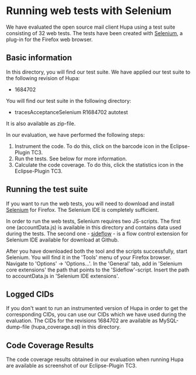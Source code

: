 # Running web tests with Selenium

We have evaluated the open source mail client Hupa using a test suite consisting of 32 web tests. The tests have been created with [Selenium](http://www.seleniumhq.org/), a plug-in for the Firefox web browser.

## Basic information
In this directory, you will find our test suite. We have applied our test suite to the following revision of Hupa:
- 1684702

You will find our test suite in the following directory:
- tracesAcceptanceSelenium R1684702 autotest

It is also available as zip-file.

In our evaluation, we have performed the following steps:

1. Instrument the code. To do this, click on the barcode icon in the Eclipse-Plugin <span style="font-variant: small-caps">TC3</span>.
2. Run the tests. See below for more information.
3. Calculate the code coverage. To do this, click the statistics icon in the Eclipse-Plugin <span style="font-variant: small-caps">TC3</span>.

## Running the test suite
If you want to run the web tests, you will need to download and install [Selenium](http://www.seleniumhq.org/) for Firefox. The Selenium IDE is completely sufficient. 

In order to run the web tests, Selenium requires two JS-scripts. The first one (accountData.js) is available in this directory and contains data used during the tests. The second one - [sideflow](https://github.com/73rhodes/sideflow) - is a flow control extension for Selenium IDE available for download at Github.

After you have downloaded both the tool and the scripts successfully, start Selenium. You will find it in the 'Tools' menu of your Firefox browser. Navigate to 'Options' -> 'Options…'. In the 'General' tab, add in 'Selenium core extensions' the path that points to the 'Sideflow'-script. Insert the path to accountData.js in 'Selenium IDE extensions'.

## Logged CIDs
If you don't want to run an instrumented version of Hupa in order to get the corresponding CIDs, you can use our CIDs which we have used during the evaluation. The CIDs for the revisions 1684702 are available as MySQL-dump-file (hupa_coverage.sql) in this directory. 

## Code Coverage Results
The code coverage results obtained in our evaluation when running Hupa are available as screenshot of our Eclipse-Plugin <span style="font-variant: small-caps">TC3</span>.

